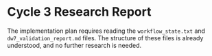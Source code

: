 # Cycle 3 Research Report

The implementation plan requires reading the `workflow_state.txt` and `dw7_validation_report.md` files. The structure of these files is already understood, and no further research is needed.
